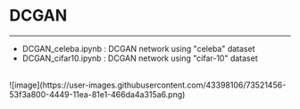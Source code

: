 # DCGAN
-----------------------
* DCGAN_celeba.ipynb : DCGAN network using "celeba" dataset <br>
* DCGAN_cifar10.ipynb : DCGAN network using "cifar-10" dataset
<br>
![image](https://user-images.githubusercontent.com/43398106/73521456-53f3a800-4449-11ea-81e1-466da4a315a6.png)
